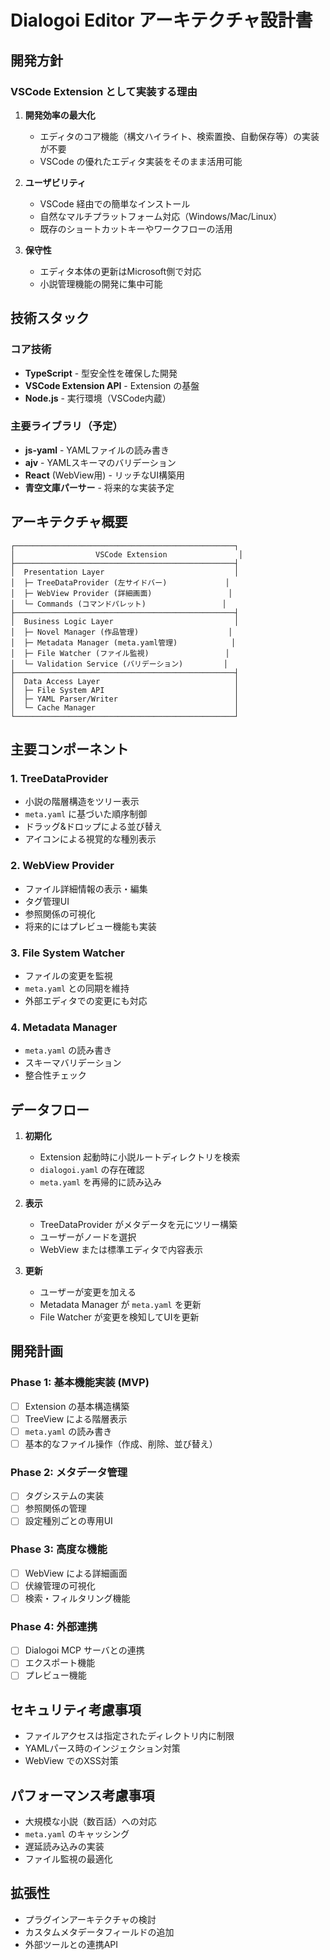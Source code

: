 # Dialogoi Editor アーキテクチャ設計書

## 開発方針

### VSCode Extension として実装する理由

1. **開発効率の最大化**
   - エディタのコア機能（構文ハイライト、検索置換、自動保存等）の実装が不要
   - VSCode の優れたエディタ実装をそのまま活用可能

2. **ユーザビリティ**
   - VSCode 経由での簡単なインストール
   - 自然なマルチプラットフォーム対応（Windows/Mac/Linux）
   - 既存のショートカットキーやワークフローの活用

3. **保守性**
   - エディタ本体の更新はMicrosoft側で対応
   - 小説管理機能の開発に集中可能

## 技術スタック

### コア技術

- **TypeScript** - 型安全性を確保した開発
- **VSCode Extension API** - Extension の基盤
- **Node.js** - 実行環境（VSCode内蔵）

### 主要ライブラリ（予定）

- **js-yaml** - YAMLファイルの読み書き
- **ajv** - YAMLスキーマのバリデーション
- **React** (WebView用) - リッチなUI構築用
- **青空文庫パーサー** - 将来的な実装予定

## アーキテクチャ概要

```
┌─────────────────────────────────────────────────┐
│                  VSCode Extension                │
├─────────────────────────────────────────────────┤
│  Presentation Layer                             │
│  ├─ TreeDataProvider (左サイドバー)             │
│  ├─ WebView Provider (詳細画面)                 │
│  └─ Commands (コマンドパレット)                 │
├─────────────────────────────────────────────────┤
│  Business Logic Layer                           │
│  ├─ Novel Manager (作品管理)                    │
│  ├─ Metadata Manager (meta.yaml管理)            │
│  ├─ File Watcher (ファイル監視)                 │
│  └─ Validation Service (バリデーション)         │
├─────────────────────────────────────────────────┤
│  Data Access Layer                              │
│  ├─ File System API                             │
│  ├─ YAML Parser/Writer                          │
│  └─ Cache Manager                               │
└─────────────────────────────────────────────────┘
```

## 主要コンポーネント

### 1. TreeDataProvider

- 小説の階層構造をツリー表示
- `meta.yaml` に基づいた順序制御
- ドラッグ&ドロップによる並び替え
- アイコンによる視覚的な種別表示

### 2. WebView Provider

- ファイル詳細情報の表示・編集
- タグ管理UI
- 参照関係の可視化
- 将来的にはプレビュー機能も実装

### 3. File System Watcher

- ファイルの変更を監視
- `meta.yaml` との同期を維持
- 外部エディタでの変更にも対応

### 4. Metadata Manager

- `meta.yaml` の読み書き
- スキーマバリデーション
- 整合性チェック

## データフロー

1. **初期化**
   - Extension 起動時に小説ルートディレクトリを検索
   - `dialogoi.yaml` の存在確認
   - `meta.yaml` を再帰的に読み込み

2. **表示**
   - TreeDataProvider がメタデータを元にツリー構築
   - ユーザーがノードを選択
   - WebView または標準エディタで内容表示

3. **更新**
   - ユーザーが変更を加える
   - Metadata Manager が `meta.yaml` を更新
   - File Watcher が変更を検知してUIを更新

## 開発計画

### Phase 1: 基本機能実装 (MVP)
- [ ] Extension の基本構造構築
- [ ] TreeView による階層表示
- [ ] `meta.yaml` の読み書き
- [ ] 基本的なファイル操作（作成、削除、並び替え）

### Phase 2: メタデータ管理
- [ ] タグシステムの実装
- [ ] 参照関係の管理
- [ ] 設定種別ごとの専用UI

### Phase 3: 高度な機能
- [ ] WebView による詳細画面
- [ ] 伏線管理の可視化
- [ ] 検索・フィルタリング機能

### Phase 4: 外部連携
- [ ] Dialogoi MCP サーバとの連携
- [ ] エクスポート機能
- [ ] プレビュー機能

## セキュリティ考慮事項

- ファイルアクセスは指定されたディレクトリ内に制限
- YAMLパース時のインジェクション対策
- WebView でのXSS対策

## パフォーマンス考慮事項

- 大規模な小説（数百話）への対応
- `meta.yaml` のキャッシング
- 遅延読み込みの実装
- ファイル監視の最適化

## 拡張性

- プラグインアーキテクチャの検討
- カスタムメタデータフィールドの追加
- 外部ツールとの連携API